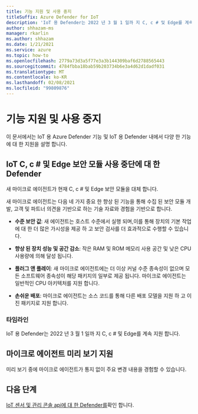 ```yaml
---
title: 기능 지원 및 사용 중지
titleSuffix: Azure Defender for IoT
description: 'IoT 용 Defender는 2022 년 3 월 1 일까 지 C, c # 및 Edge를 계속 지원 합니다.'
author: shhazam-ms
manager: rkarlin
ms.author: shhazam
ms.date: 1/21/2021
ms.service: azure
ms.topic: how-to
ms.openlocfilehash: 2779a73d3a5f77e3a3b144309baf6d2788565443
ms.sourcegitcommit: 4784fbba18bab59b203734b6e3a4d62d1dadf031
ms.translationtype: MT
ms.contentlocale: ko-KR
ms.lasthandoff: 02/08/2021
ms.locfileid: "99809876"
---
```

# <a name="feature-support-and-retirement"></a>기능 지원 및 사용 중지

이 문서에서는 IoT 용 Azure Defender 기능 및 IoT 용 Defender 내에서 다양 한 기능에 대 한 지원을 설명 합니다.

## <a name="defender-for-iot-c-c-and-edge-security-module-deprecation"></a>IoT C, c # 및 Edge 보안 모듈 사용 중단에 대 한 Defender

새 마이크로 에이전트가 현재 C, c # 및 Edge 보안 모듈을 대체 합니다.  

새 마이크로 에이전트는 다음 네 가지 중요 한 향상 된 기능을 통해 수집 된 보안 모듈 개발, 고객 및 파트너 의견을 기반으로 하는 기술 자료와 경험을 기반으로 합니다. 

- **수준 보안 값**: 새 에이전트는 호스트 수준에서 실행 되며,이를 통해 장치의 기본 작업에 대 한 더 많은 가시성을 제공 하 고 보안 검사를 더 효과적으로 수행할 수 있습니다.

- **향상 된 장치 성능 및 공간 감소**: 작은 RAM 및 ROM 메모리 사용 공간 및 낮은 CPU 사용량에 의해 달성 됩니다.  

- **플러그 앤 플레이**: 새 마이크로 에이전트에는 더 이상 커널 수준 종속성이 없으며 모든 소프트웨어 종속성이 해당 패키지의 일부로 제공 됩니다. 마이크로 에이전트는 일반적인 CPU 아키텍처를 지원 합니다.

- **손쉬운 배포**: 마이크로 에이전트는 소스 코드를 통해 다른 배포 모델을 지원 하 고 이진 패키지로 지원 합니다. 

### <a name="timeline"></a>타임라인 

IoT 용 Defender는 2022 년 3 월 1 일까 지 C, c # 및 Edge를 계속 지원 합니다. 

## <a name="micro-agent-preview-support"></a>마이크로 에이전트 미리 보기 지원

미리 보기 중에 마이크로 에이전트가 통지 없이 주요 변경 내용을 경험할 수 있습니다.

## <a name="next-steps"></a>다음 단계

[IoT 센서 및 관리 콘솔 api에 대 한 Defender를](references-work-with-defender-for-iot-apis.md)확인 합니다.